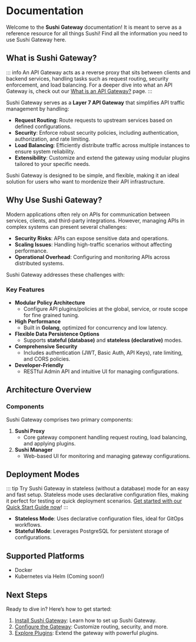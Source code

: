# Documentation

Welcome to the **Sushi Gateway** documentation! It is meant to serve as a reference resource for all things Sushi! Find all the information you need to use Sushi Gateway here.

## What is Sushi Gateway?

::: info
An API Gateway acts as a reverse proxy that sits between clients and backend services, handling tasks such as request routing, security enforcement, and load balancing. For a deeper dive into what an API Gateway is, check out our [What is an API Gateway?](../concepts/api-gateway.md) page.
:::

Sushi Gateway serves as a **Layer 7 API Gateway** that simplifies API traffic management by handling:

- **Request Routing**: Route requests to upstream services based on defined configurations.
- **Security**: Enforce robust security policies, including authentication, authorization, and rate limiting.
- **Load Balancing**: Efficiently distribute traffic across multiple instances to ensure system reliability.
- **Extensibility**: Customize and extend the gateway using modular plugins tailored to your specific needs.

Sushi Gateway is designed to be simple, and flexible, making it an ideal solution for users who want to mordenize their API infrastructure.

## Why Use Sushi Gateway?

Modern applications often rely on APIs for communication between services, clients, and third-party integrations. However, managing APIs in complex systems can present several challenges:

- **Security Risks**: APIs can expose sensitive data and operations.
- **Scaling Issues**: Handling high-traffic scenarios without affecting performance.
- **Operational Overhead**: Configuring and monitoring APIs across distributed systems.

Sushi Gateway addresses these challenges with:

### Key Features

- **Modular Policy Architecture**
  - Configure API plugins/policies at the global, service, or route scope for fine grained tuning.
- **High Performance**
  - Built in **Golang**, optimized for concurrency and low latency.
- **Flexible Data Persistence Options**
  - Supports **stateful (database)** and **stateless (declarative)** modes.
- **Comprehensive Security**
  - Includes authentication (JWT, Basic Auth, API Keys), rate limiting, and CORS policies.
- **Developer-Friendly**
  - RESTful Admin API and intuitive UI for managing configurations.

## Architecture Overview

### Components

Sushi Gateway comprises two primary components:

1. **Sushi Proxy**
   - Core gateway component handling request routing, load balancing, and applying plugins.
2. **Sushi Manager**
   - Web-based UI for monitoring and managing gateway configurations.

## Deployment Modes

::: tip
Try Sushi Gateway in stateless (without a database) mode for an easy and fast setup. Stateless mode uses declarative configuration files, making it perfect for testing or quick deployment scenarios.
[Get started with our Quick Start Guide now](../getting-started/docker.md)!
:::

- **Stateless Mode**: Uses declarative configuration files, ideal for GitOps workflows.
- **Stateful Mode**: Leverages PostgreSQL for persistent storage of configurations.

## Supported Platforms

- Docker
- Kubernetes via Helm (Coming soon!)

## Next Steps

Ready to dive in? Here’s how to get started:

1. [Install Sushi Gateway](../getting-started/installation.md): Learn how to set up Sushi Gateway.
2. [Configure the Gateway](../getting-started/configuration.md): Customize routing, security, and more.
3. [Explore Plugins](../plugins/overview.md): Extend the gateway with powerful plugins.
